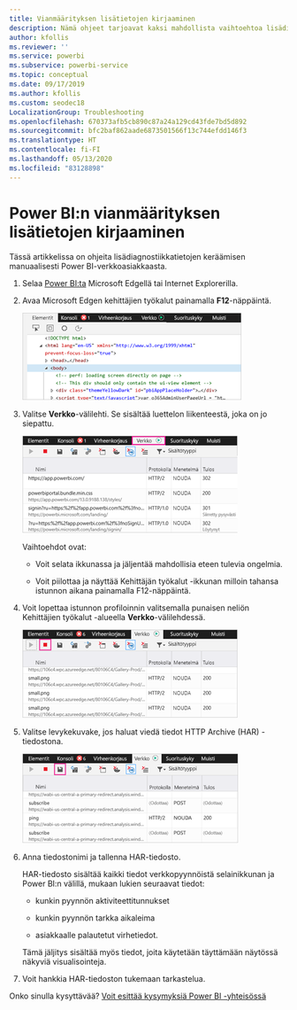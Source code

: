 ```yaml
---
title: Vianmäärityksen lisätietojen kirjaaminen
description: Nämä ohjeet tarjoavat kaksi mahdollista vaihtoehtoa lisädiagnostiikkatietojen keräämisen manuaalisesti Power BI-verkkoasiakkaasta.
author: kfollis
ms.reviewer: ''
ms.service: powerbi
ms.subservice: powerbi-service
ms.topic: conceptual
ms.date: 09/17/2019
ms.author: kfollis
ms.custom: seodec18
LocalizationGroup: Troubleshooting
ms.openlocfilehash: 670373afb5cb890c87a24a129cd43fde7bd5d892
ms.sourcegitcommit: bfc2baf862aade6873501566f13c744efdd146f3
ms.translationtype: HT
ms.contentlocale: fi-FI
ms.lasthandoff: 05/13/2020
ms.locfileid: "83128898"
---
```

# <a name="capture-additional-diagnostic-information-for-power-bi"></a>Power BI:n vianmäärityksen lisätietojen kirjaaminen

Tässä artikkelissa on ohjeita lisädiagnostiikkatietojen keräämisen manuaalisesti Power BI-verkkoasiakkaasta.

1. Selaa [Power BI:ta](https://app.powerbi.com) Microsoft Edgellä tai Internet Explorerilla.

1. Avaa Microsoft Edgen kehittäjien työkalut painamalla **F12**-näppäintä.

   ![Näyttökuva Microsoft Edgen kehittäjien työkalujen Elementit-välilehdestä.](media/service-admin-capturing-additional-diagnostic-information-for-power-bi/edge-developer-tools.png)

1. Valitse **Verkko**-välilehti. Se sisältää luettelon liikenteestä, joka on jo siepattu.

   ![Näyttökuva Microsoft Edgen kehittäjien työkalujen Verkko-välilehdestä.](media/service-admin-capturing-additional-diagnostic-information-for-power-bi/edge-network-tab.png)

    Vaihtoehdot ovat:

    * Voit selata ikkunassa ja jäljentää mahdollisia eteen tulevia ongelmia.

    * Voit piilottaa ja näyttää Kehittäjän työkalut -ikkunan milloin tahansa istunnon aikana painamalla F12-näppäintä.

1. Voit lopettaa istunnon profiloinnin valitsemalla punaisen neliön Kehittäjien työkalut -alueella **Verkko**-välilehdessä.

   ![Näyttökuva Microsoft Edgen kehittäjien työkalujen Verkko-välilehdestä pysäytyspainike näkyvissä.](media/service-admin-capturing-additional-diagnostic-information-for-power-bi/edge-network-tab-stop.png)

1. Valitse levykekuvake, jos haluat viedä tiedot HTTP Archive (HAR) -tiedostona.

   ![Näyttökuva Microsoft Edgen kehittäjien työkalujen Verkko-välilehdestä levykekuvake näkyvissä.](media/service-admin-capturing-additional-diagnostic-information-for-power-bi/edge-network-tab-save.png)

1. Anna tiedostonimi ja tallenna HAR-tiedosto.

    HAR-tiedosto sisältää kaikki tiedot verkkopyynnöistä selainikkunan ja Power BI:n välillä, mukaan lukien seuraavat tiedot:

    * kunkin pyynnön aktiviteettitunnukset

    * kunkin pyynnön tarkka aikaleima

    * asiakkaalle palautetut virhetiedot.

    Tämä jäljitys sisältää myös tiedot,  joita käytetään täyttämään näytössä näkyviä visualisointeja.

1. Voit hankkia HAR-tiedoston tukemaan tarkastelua.

Onko sinulla kysyttävää? [Voit esittää kysymyksiä Power BI -yhteisössä](https://community.powerbi.com/)
